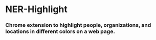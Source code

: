 # NER-Highlight

### Chrome extension to highlight people, organizations, and locations in different colors on a web page.
